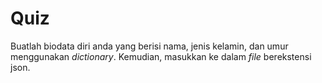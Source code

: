 # Quiz

Buatlah biodata diri anda yang berisi nama, jenis kelamin, dan umur menggunakan *dictionary*. Kemudian, masukkan ke dalam *file* berekstensi json.
